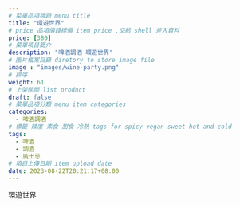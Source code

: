 ```yaml
---
# 菜單品項標題 menu title 
title: "環遊世界"
# price 品項價錢標價 item price ,交給 shell 差入資料
price: [380] 
# 菜單項目簡介 
description: "啤酒調酒 環遊世界"
# 圖片檔案目錄 diretory to store image file
image : "images/wine-party.png"
# 排序
weight: 61 
# 上架開關 list product 
draft: false
# 菜單品項分類 menu item categories 
categories:
  - 啤酒調酒 
# 標籤 辣度 素食 甜食 冷熱 tags for spicy vegan sweet hot and cold 
tags:
  - 啤酒
  - 調酒 
  - 威士忌
# 項目上傳日期 item upload date 
date: 2023-08-22T20:21:17+08:00
---
```


 環遊世界
